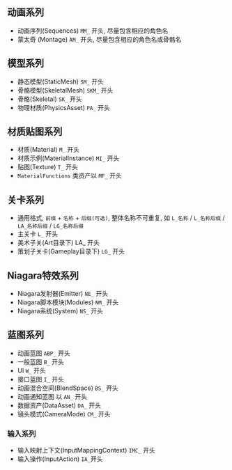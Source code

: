## 动画系列

* 动画序列(Sequences)  `MM_` 开头, 尽量包含相应的角色名
* 蒙太奇 (Montage) `AM_` 开头, 尽量包含相应的角色名或骨骼名

## 模型系列

* 静态模型(StaticMesh) `SM_` 开头
* 骨骼模型(SkeletalMesh) `SKM_` 开头
* 骨骼(Skeletal) `SK_` 开头
* 物理材质(PhysicsAsset) `PA_` 开头

## 材质贴图系列

* 材质(Material) `M_` 开头
* 材质示例(MaterialInstance) `MI_` 开头
* 贴图(Texture) `T_` 开头
* `MaterialFunctions` 类资产以 `MF_` 开头

## 关卡系列

* 通用格式, `前缀` + `名称` + `后缀(可选)`, 整体名称不可重复, 如 `L_名称` / `L_名称后缀` / `LA_名称后缀` /  `LG_名称后缀`
* 主关卡 `L_` 开头
* 美术子关(Art目录下) LA_ 开头
* 策划子关卡(Gameplay目录下) `LG_` 开头

## Niagara特效系列

* Niagara发射器(Emitter) `NE_` 开头
* Niagara脚本模块(Modules) `NM_` 开头
* Niagara系统(System) `NS_` 开头

## 蓝图系列

* 动画蓝图  `ABP_` 开头
* 一般蓝图 `B_` 开头
* UI `W_` 开头
* 接口蓝图 `I_` 开头
* 动画混合空间(BlendSpace) `BS_` 开头
* 动画通知蓝图 以 `AN_` 开头
* 数据资产(DataAsset) `DA_` 开头
* 镜头模式(CameraMode) `CM_` 开头

### 输入系列

* 输入映射上下文(InputMappingContext) `IMC_` 开头
* 输入操作(InputAction) `IA_`开头
